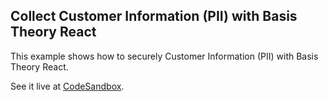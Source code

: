 ## Collect Customer Information (PII) with Basis Theory React

This example shows how to securely Customer Information (PII) with Basis Theory React.

See it live at [CodeSandbox](https://codesandbox.io/embed/github/Basis-Theory/basis-theory-js-examples/tree/master/collect-atomic-cards-with-elements-react?module=/src/App.tsx,/src/CheckoutForm.tsx).
